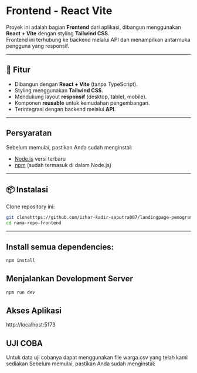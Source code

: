 # Frontend - React Vite

Proyek ini adalah bagian **Frontend** dari aplikasi, dibangun menggunakan **React + Vite** dengan styling **Tailwind CSS**.  
Frontend ini terhubung ke backend melalui API dan menampilkan antarmuka pengguna yang responsif.  

---

## 🚀 Fitur
- Dibangun dengan **React + Vite** (tanpa TypeScript).  
- Styling menggunakan **Tailwind CSS**.  
- Mendukung layout **responsif** (desktop, tablet, mobile).  
- Komponen **reusable** untuk kemudahan pengembangan.  
- Terintegrasi dengan backend melalui **API**.  

---

## Persyaratan
Sebelum memulai, pastikan Anda sudah menginstal:
- [Node.js](https://nodejs.org/) versi terbaru
- [npm](https://www.npmjs.com/) (sudah termasuk di dalam Node.js)

---

## 📦 Instalasi
 Clone repository ini:
   ```bash
   git clonehttps://github.com/izhar-kadir-saputra007/landingpage-pemogramanweb
   cd nama-repo-frontend
   ```
---

## Install semua dependencies:
```bash
npm install
```

## Menjalankan Development Server
```bash
npm run dev
```

## Akses Aplikasi
http://localhost:5173


## UJI COBA
Untuk data uji cobanya dapat menggunakan file warga.csv yang telah kami sediakan
Sebelum memulai, pastikan Anda sudah menginstal:
